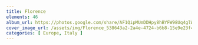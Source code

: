 ```yaml
---
title: Florence
elements: 46
album_url: https://photos.google.com/share/AF1QipMUmDDHpy8hBYFW98Uq4glWkGYAsYBa6MX4wmtSG2SGci1x15JD8U3PlrhzK70n_w?key=X1ZYWjdZcVpzbDY3aTI3RUZfbHVobjlkZFZKdnhn
cover_image_url: /assets/img/Florence_538643a2-2a4e-4724-b6b8-15e9e23f438c.jpg
categories: [ Europe, Italy ]
---
```

